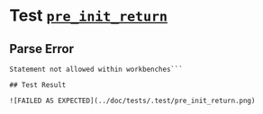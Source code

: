 # Test [`pre_init_return`](../doc/tests/statement_usage.md#L266)

## Parse Error

```,plain
Statement not allowed within workbenches```

## Test Result

![FAILED AS EXPECTED](../doc/tests/.test/pre_init_return.png)
